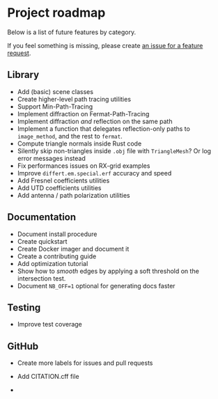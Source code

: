 # Project roadmap

Below is a list of future features by category.

If you feel something is missing, please create
[an issue for a feature request](https://github.com/jeertmans/DiffeRT/issues).

## Library

- Add (basic) scene classes
- Create higher-level path tracing utilities
- Support Min-Path-Tracing
- Implement diffraction on Fermat-Path-Tracing
- Implement diffraction *and* reflection on the same path
- Implement a function that delegates reflection-only paths
  to `image_method`, and the rest to `fermat`.
- Compute triangle normals inside Rust code
- Silently skip non-triangles inside `.obj` file with `TriangleMesh`?
  Or log error messages instead
- Fix performances issues on RX-grid examples
- Improve `differt.em.special.erf` accuracy and speed
- Add Fresnel coefficients utilities
- Add UTD coefficients utilities
- Add antenna / path polarization utilities

## Documentation

- Document install procedure
- Create quickstart
- Create Docker imager and document it
- Create a contributing guide
- Add optimization tutorial
- Show how to *smooth* edges by applying a soft threshold
  on the intersection test.
- Document `NB_OFF=1` optional for generating docs faster

## Testing

- Improve test coverage

## GitHub

- Create more labels for issues and pull requests
- Add CITATION.cff file

-
